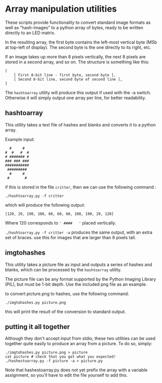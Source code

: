 # Array manipulation utilities

These scripts provide functionality to convert standard image
formats as well as "hash-images" to a python array of bytes, ready
to be written directly to an LED matrix.

In the resulting array, the first byte contains the left-most
vertical byte (MSb at top-left of display). The second byte is the
one directly to its right, etc.

If an image takes up more than 8 pixels vertically, the next 8
pixels are stored in a second array, and so on. The structure is
something like this:

    [ 
        [ First 8-bit line - first byte, second byte ],
        [ Second 8-bit line, second byte of second line ],
    ]

The `hashtoarray` utility will produce this output if used with
the -a switch. Otherwise it will simply output one array per line,
for better readability.

## hashtoarray

This utility takes a text file of hashes and blanks and converts
it to a python array.

Example input:

      #     #  
    #  #   #  #
    # ####### #
    ### ### ###
    ###########
     ######### 
      #     #  
     #       #

if this is stored in the file `critter`, then we can use the
following command :

    ./hashtoarray.py -f critter

which will produce the following output:

    [120, 29, 190, 108, 60, 60, 60, 108, 190, 29, 120]

Where 120 corresponds to `' ####   '` placed vertically.

`./hashtoarray.py -f critter -a` produces the same output, with an
extra set of braces. use this for images that are larger than 8
pixels tall.

## imgtohashes

This utility takes a picture file as input and outputs a series of
hashes and blanks, which can be processed by the `hashtoarray`
utility.

The picture file can be any format supported by the Python Imaging
Library (PIL), but must be 1-bit depth. Use the included png file
as an example.

to convert picture.png to hashes, use the following command:

    ./imgtohashes.py picture.png 

this will print the result of the conversion to standard output.

## putting it all together

Although they don't accept input from stdio, these two utilities
can be used together quite easily to produce an array from a
picture. To do so, simply:

    ./imgtohashes.py picture.png > picture
    cat picture # check that you get what you expected!
    ./hashestoarray.py -f picture -a > picture.py

Note that hashestoarray.py does not yet prefix the array with a
variable assignment, so you'll have to edit the file yourself to
add this.
